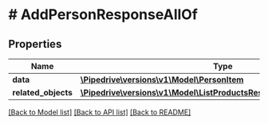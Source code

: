 # # AddPersonResponseAllOf

## Properties

Name | Type | Description | Notes
------------ | ------------- | ------------- | -------------
**data** | [**\Pipedrive\versions\v1\Model\PersonItem**](PersonItem.md) |  |
**related_objects** | [**\Pipedrive\versions\v1\Model\ListProductsResponseAllOfRelatedObjects**](ListProductsResponseAllOfRelatedObjects.md) |  |

[[Back to Model list]](../README.md#documentation-for-models) [[Back to API list]](../README.md#documentation-for-api-endpoints) [[Back to README]](../README.md)
